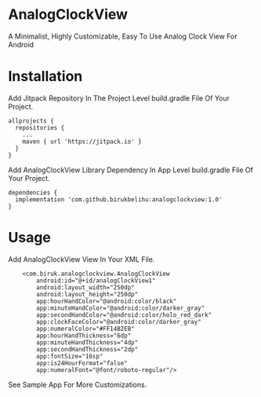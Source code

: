 # AnalogClockView

A Minimalist, Highly Customizable, Easy To Use Analog Clock View For Android

# Installation

Add Jitpack Repository In The Project Level build.gradle File Of Your Project.

```
allprojects {
  repositories {
    ...
    maven { url 'https://jitpack.io' }
  }
}
```

Add AnalogClockView Library Dependency In App Level build.gradle File Of Your Project.

```
dependencies {
  implementation 'com.github.birukbelihu:analogclockview:1.0'
}
```

# Usage

Add AnalogClockView View In Your XML File.

```
    <com.biruk.analogclockview.AnalogClockView
        android:id="@+id/analogClockView1"
        android:layout_width="250dp"
        android:layout_height="250dp"
		app:hourHandColor="@android:color/black"
		app:minuteHandColor="@android:color/darker_gray"
		app:secondHandColor="@android:color/holo_red_dark"
		app:clockFaceColor="@android:color/darker_gray"
		app:numeralColor="#FF14B2EB"
		app:hourHandThickness="6dp"
		app:minuteHandThickness="4dp"
		app:secondHandThickness="2dp"
		app:fontSize="16sp"
		app:is24HourFormat="false"
		app:numeralFont="@font/roboto-regular"/>
```

See Sample App For More Customizations.

